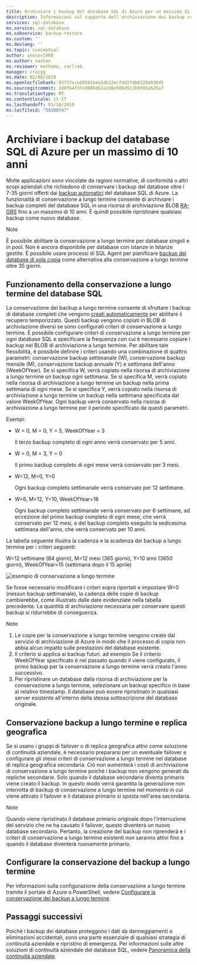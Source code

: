 ```yaml
---
title: Archiviare i backup del database SQL di Azure per un massimo di 10 anni | Microsoft Docs
description: Informazioni sul supporto dell'archiviazione dei backup completi del database per un massimo di 10 anni da parte di database SQL di Azure.
services: sql-database
ms.service: sql-database
ms.subservice: backup-restore
ms.custom: ''
ms.devlang: ''
ms.topic: conceptual
author: anosov1960
ms.author: sashan
ms.reviewer: mathoma, carlrab
manager: craigg
ms.date: 02/08/2019
ms.openlocfilehash: 85757ace20501bea1db22ecfdd2fdb63284038d5
ms.sourcegitcommit: 2d0fb4f3fc8086d61e2d8e506d5c2b930ba525a7
ms.translationtype: MT
ms.contentlocale: it-IT
ms.lasthandoff: 03/18/2019
ms.locfileid: "58108747"
---
```

# <a name="store-azure-sql-database-backups-for-up-to-10-years"></a>Archiviare i backup del database SQL di Azure per un massimo di 10 anni

Molte applicazioni sono vincolate da ragioni normative, di conformità o altri scopi aziendali che richiedono di conservare i backup del database oltre i 7-35 giorni offerti dai [backup automatici](sql-database-automated-backups.md) del database SQL di Azure. La funzionalità di conservazione a lungo termine consente di archiviare i backup completi del database SQL in una risorsa di archiviazione BLOB [RA-GRS](../storage/common/storage-redundancy-grs.md#read-access-geo-redundant-storage) fino a un massimo di 10 anni. È quindi possibile ripristinare qualsiasi backup come nuovo database.

> [!NOTE]
> È possibile abilitare la conservazione a lungo termine per database singoli e in pool. Non è ancora disponibile per database con istanze in Istanze gestite. È possibile usare processi di SQL Agent per pianificare [backup dei database di sola copia](https://docs.microsoft.com/sql/relational-databases/backup-restore/copy-only-backups-sql-server) come alternativa alla conservazione a lungo termine oltre 35 giorni.
> 

## <a name="how-sql-database-long-term-retention-works"></a>Funzionamento della conservazione a lungo termine del database SQL

La conservazione dei backup a lungo termine consente di sfruttare i backup di database completi che vengono [creati automaticamente](sql-database-automated-backups.md) per abilitare il recupero temporizzato. Questi backup vengono copiati in BLOB di archiviazione diversi se sono configurati criteri di conservazione a lungo termine.
È possibile configurare criteri di conservazione a lungo termine per ogni database SQL e specificare la frequenza con cui è necessario copiare i backup nei BLOB di archiviazione a lungo termine. Per abilitare tale flessibilità, è possibile definire i criteri usando una combinazione di quattro parametri: conservazione backup settimanale (W), conservazione backup mensile (M), conservazione backup annuale (Y) e settimana dell'anno (WeekOfYear). Se si specifica W, verrà copiato nella risorsa di archiviazione a lungo termine un backup ogni settimana. Se si specifica M, verrà copiato nella risorsa di archiviazione a lungo termine un backup nella prima settimana di ogni mese. Se si specifica Y, verrà copiato nella risorsa di archiviazione a lungo termine un backup nella settimana specificata dal valore WeekOfYear. Ogni backup verrà conservato nella risorsa di archiviazione a lungo termine per il periodo specificato da questi parametri. 

Esempi:

-  W = 0, M = 0, Y = 5, WeekOfYear = 3

   Il terzo backup completo di ogni anno verrà conservato per 5 anni.
- W = 0, M = 3, Y = 0

   Il primo backup completo di ogni mese verrà conservato per 3 mesi.

- W=12, M=0, Y=0

   Ogni backup completo settimanale verrà conservato per 12 settimane.

- W=6, M=12, Y=10, WeekOfYear=16

   Ogni backup completo settimanale verrà conservato per 6 settimane, ad eccezione del primo backup completo di ogni mese, che verrà conservato per 12 mesi, e del backup completo eseguito la sedicesima settimana dell'anno, che verrà conservato per 10 anni. 

La tabella seguente illustra la cadenza e la scadenza dei backup a lungo termine per i criteri seguenti:

W=12 settimane (84 giorni), M=12 mesi (365 giorni), Y=10 anni (3650 giorni), WeekOfYear=15 (settimana dopo il 15 aprile)

   ![esempio di conservazione a lungo termine](./media/sql-database-long-term-retention/ltr-example.png)



Se fosse necessario modificare i criteri sopra riportati e impostare W=0 (nessun backup settimanale), la cadenza delle copie di backup cambierebbe, come illustrato dalle date evidenziate nella tabella precedente. La quantità di archiviazione necessaria per conservare questi backup si ridurrebbe di conseguenza. 

> [!NOTE]
> 1. Le copie per la conservazione a lungo termine vengono create dal servizio di archiviazione di Azure in modo che il processo di copia non abbia alcun impatto sulle prestazioni del database esistente.
> 2. Il criterio si applica ai backup futuri. ad esempio Se il criterio WeekOfYear specificato è nel passato quando il viene configurato, il primo backup per la conservazione a lungo termine verrà creato l'anno successivo. 
> 3. Per ripristinare un database dalla risorsa di archiviazione per la conservazione a lungo termine, selezionare un backup specifico in base al relativo timestamp.   Il database può essere ripristinato in qualsiasi server esistente all'interno della stessa sottoscrizione del database originale. 

## <a name="geo-replication-and-long-term-backup-retention"></a>Conservazione backup a lungo termine e replica geografica

Se si usano i gruppi di failover o di replica geografica attivi come soluzione di continuità aziendale, è necessario prepararsi per un eventuale failover e configurare gli stessi criteri di conservazione a lungo termine nel database di replica geografica secondaria. Ciò non aumenterà i costi di archiviazione di conservazione a lungo termine poiché i backup non vengono generati da repliche secondarie. Solo quando il database secondario diventa primario viene creato il backup. In questo modo verrà garantita la generazione non interrotta di backup di conservazione a lungo termine nel momento in cui viene attivato il failover e il database primario si sposta nell'area secondaria. 

> [!NOTE]
> Quando viene ripristinato il database primario originale dopo l'interruzione del servizio che ne ha causato il failover, questo diventerà un nuovo database secondario. Pertanto, la creazione del backup non riprenderà e i criteri di conservazione a lungo termine esistenti non saranno attivi fino a quando il database diventerà nuovamente primario. 

## <a name="configure-long-term-backup-retention"></a>Configurare la conservazione del backup a lungo termine

Per informazioni sulla configurazione della conservazione a lungo termine tramite il portale di Azure o PowerShell, vedere [Configurare la conservazione dei backup a lungo termine](sql-database-long-term-backup-retention-configure.md).

## <a name="next-steps"></a>Passaggi successivi

Poiché i backup dei database proteggono i dati da danneggiamenti o eliminazioni accidentali, sono una parte essenziale di qualsiasi strategia di continuità aziendale e ripristino di emergenza. Per informazioni sulle altre soluzioni di continuità aziendale del database SQL, vedere [Panoramica della continuità aziendale](sql-database-business-continuity.md).
